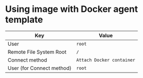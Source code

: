 # Using image with Docker agent template

| Key                       | Value                     |
| ------------------------- | ------------------------- |
| User                      | `root`                    |
| Remote File System Root   | `/`                       |
| Connect method            | `Attach Docker container` |
| User (for Connect method) | `root`                    |


